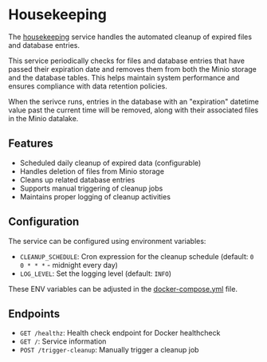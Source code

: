 # Housekeeping

The [housekeeping](https://github.com/SpecterOps/Nemesis/tree/main/projects/housekeeping/) service handles the automated cleanup of expired files and database entries.

This service periodically checks for files and database entries that have passed their expiration date and removes them from both the Minio storage and the database tables. This helps maintain system performance and ensures compliance with data retention policies.

When the serivce runs, entries in the database with an "expiration" datetime value past the current time will be removed, along with their associated files in the Minio datalake.

## Features

- Scheduled daily cleanup of expired data (configurable)
- Handles deletion of files from Minio storage
- Cleans up related database entries
- Supports manual triggering of cleanup jobs
- Maintains proper logging of cleanup activities

## Configuration

The service can be configured using environment variables:

- `CLEANUP_SCHEDULE`: Cron expression for the cleanup schedule (default: `0 0 * * *` - midnight every day)
- `LOG_LEVEL`: Set the logging level (default: `INFO`)

These ENV variables can be adjusted in the [docker-compose.yml](https://github.com/SpecterOps/Nemesis/tree/main/docker-compose.yml) file.

## Endpoints

- `GET /healthz`: Health check endpoint for Docker healthcheck
- `GET /`: Service information
- `POST /trigger-cleanup`: Manually trigger a cleanup job
